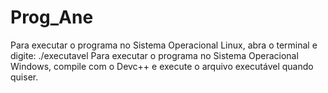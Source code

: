 # Prog_Ane
Para executar o programa no Sistema Operacional Linux, abra o terminal e digite:
./executavel
Para executar o programa no Sistema Operacional Windows, compile com o Devc++ e execute o arquivo executável quando quiser.

